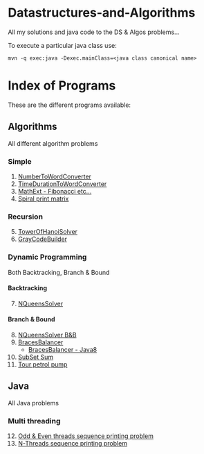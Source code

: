 # Datastructures-and-Algorithms
All my solutions and java code to the DS & Algos problems...

To execute a particular java class use:

```
mvn -q exec:java -Dexec.mainClass=<java class canonical name>
```
# Index of Programs
These are the different programs available:

## Algorithms
All different algorithm problems

### Simple
1. [NumberToWordConverter](src/main/java/com/venkat/algos/simple/NumberToWordConverter.java)
2. [TimeDurationToWordConverter](src/main/java/com/venkat/algos/simple/TimeDurationToWordConverter.java)
3. [MathExt - Fibonacci etc...](src/main/java/com/venkat/algos/simple/MathExt.java)
4. [Spiral print matrix](src/main/java/com/venkat/algos/simple/MatrixSpiralPrinter.java)

### Recursion
5. [TowerOfHanoiSolver](src/main/java/com/venkat/algos/recursive/TowerOfHanoiSolver.java)
6. [GrayCodeBuilder](src/main/java/com/venkat/algos/recursive/GrayCodeBuilder.java)

### Dynamic Programming
Both Backtracking, Branch & Bound

#### Backtracking
7. [NQueensSolver](src/main/java/com/venkat/algos/dp/NQueensSolver.java)

#### Branch & Bound
8. [NQueensSolver B&B](src/main/java/com/venkat/algos/dp/NQueensSolverBB.java)
9. [BracesBalancer](src/main/java/com/venkat/algos/dp/BracesBalancer.java)
    * [BracesBalancer - Java8](src/main/java/com/venkat/algos/dp/BracesBalancerJava8.java)
10. [SubSet Sum](src/main/java/com/venkat/algos/dp/SubSetSumSolver.java)
11. [Tour petrol pump](src/main/java/com/venkat/algos/dp/TourPetrolPumpSolver.java)

## Java
All Java problems

### Multi threading
12. [Odd & Even threads sequence printing problem](src/main/java/com/venkat/java/threads/OddEvenThreadPrinter.java)
13. [N-Threads sequence printing problem](src/main/java/com/venkat/java/threads/NThreadPrinter.java)
